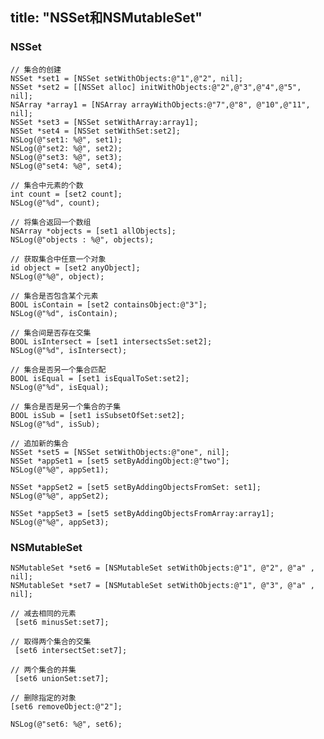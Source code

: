 title: "NSSet和NSMutableSet"
---

### NSSet
  
    // 集合的创建
    NSSet *set1 = [NSSet setWithObjects:@"1",@"2", nil];
    NSSet *set2 = [[NSSet alloc] initWithObjects:@"2",@"3",@"4",@"5", nil];
    NSArray *array1 = [NSArray arrayWithObjects:@"7",@"8", @"10",@"11", nil];
    NSSet *set3 = [NSSet setWithArray:array1];
    NSSet *set4 = [NSSet setWithSet:set2];
    NSLog(@"set1: %@", set1);
    NSLog(@"set2: %@", set2);
    NSLog(@"set3: %@", set3);
    NSLog(@"set4: %@", set4);
    
    // 集合中元素的个数
    int count = [set2 count];
    NSLog(@"%d", count);
    
    // 将集合返回一个数组
    NSArray *objects = [set1 allObjects];
    NSLog(@"objects : %@", objects);
    
    // 获取集合中任意一个对象
    id object = [set2 anyObject];
    NSLog(@"%@", object);
    
    // 集合是否包含某个元素
    BOOL isContain = [set2 containsObject:@"3"];
    NSLog(@"%d", isContain);
    
    // 集合间是否存在交集
    BOOL isIntersect = [set1 intersectsSet:set2];
    NSLog(@"%d", isIntersect);
    
    // 集合是否另一个集合匹配
    BOOL isEqual = [set1 isEqualToSet:set2];
    NSLog(@"%d", isEqual);
    
    // 集合是否是另一个集合的子集
    BOOL isSub = [set1 isSubsetOfSet:set2];
    NSLog(@"%d", isSub);
    
    // 追加新的集合
    NSSet *set5 = [NSSet setWithObjects:@"one", nil];
    NSSet *appSet1 = [set5 setByAddingObject:@"two"];
    NSLog(@"%@", appSet1);
    
    NSSet *appSet2 = [set5 setByAddingObjectsFromSet: set1];
    NSLog(@"%@", appSet2);
    
    NSSet *appSet3 = [set5 setByAddingObjectsFromArray:array1];
    NSLog(@"%@", appSet3);

### NSMutableSet

    NSMutableSet *set6 = [NSMutableSet setWithObjects:@"1", @"2", @"a" , nil];
    NSMutableSet *set7 = [NSMutableSet setWithObjects:@"1", @"3", @"a" , nil];
    
    // 减去相同的元素
     [set6 minusSet:set7];
    
    // 取得两个集合的交集
     [set6 intersectSet:set7];
    
    // 两个集合的并集
     [set6 unionSet:set7];
    
    // 删除指定的对象
    [set6 removeObject:@"2"];
    
    NSLog(@"set6: %@", set6);